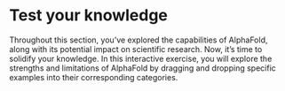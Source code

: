 # Test your knowledge

Throughout this section, you’ve explored the capabilities of AlphaFold, along with its potential impact on scientific research. Now, it’s time to solidify your knowledge. In this interactive exercise, you will explore the strengths and limitations of AlphaFold by dragging and dropping specific examples into their corresponding categories.